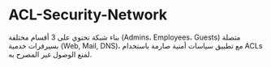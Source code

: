 # ACL-Security-Network
بناء شبكة تحتوي على 3 أقسام مختلفة (Admins، Employees، Guests) متصلة بسيرفرات خدمية (Web, Mail, DNS)، مع تطبيق سياسات أمنية صارمة باستخدام ACLs لمنع الوصول غير المصرح به.
